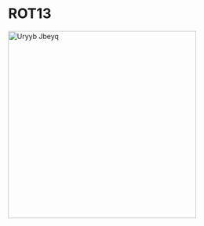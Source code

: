 # ROT13
<img width="383" alt="Uryyb Jbeyq" src="https://user-images.githubusercontent.com/52842924/188519740-5758b42a-da08-4b91-b997-ed7d78bf13c5.png">
